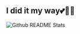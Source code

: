 ## I did it my way💕👏💋

![Github README Stats](https://github-readme-stats.vercel.app/api?username=lazy-minjoo&show_icons=true&theme=tokyonight)
